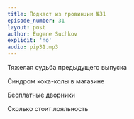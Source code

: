 ```yaml
---
title: Подкаст из провинции №31
episode_number: 31
layout: post
author: Eugene Suchkov
explicit: 'no'
audio: pip31.mp3
---
```

Тяжелая судьба предыдущего выпуска

Синдром кока-колы в магазине

Бесплатные дворники

Сколько стоит лояльность